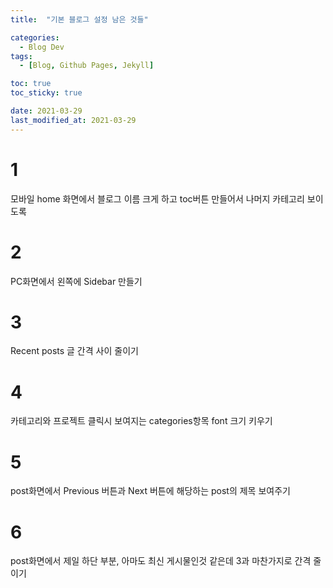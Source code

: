 ```yaml
---
title:  "기본 블로그 설정 남은 것들" 

categories:
  - Blog Dev
tags:
  - [Blog, Github Pages, Jekyll]

toc: true
toc_sticky: true

date: 2021-03-29
last_modified_at: 2021-03-29
---
```


# 1
모바일 home 화면에서 블로그 이름 크게 하고
toc버튼 만들어서 나머지 카테고리 보이도록

# 2
PC화면에서 왼쪽에 Sidebar 만들기

# 3
Recent posts 글 간격 사이 줄이기

# 4
카테고리와 프로젝트 클릭시 보여지는 categories항목 font 크기 키우기

# 5
post화면에서 Previous 버튼과 Next 버튼에 해당하는 post의 제목 보여주기

# 6
post화면에서 제일 하단 부분, 아마도 최신 게시물인것 같은데 3과 마찬가지로 간격 줄이기


<br>